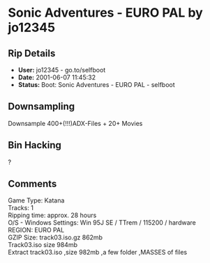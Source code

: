 # Sonic Adventures - EURO PAL by jo12345

## Rip Details

- **User:** jo12345 - go.to/selfboot
- **Date:** 2001-06-07 11:45:32
- **Status:** Boot: Sonic Adventures - EURO PAL - selfboot

## Downsampling

Downsample 400+(!!!)ADX-Files + 20+ Movies

## Bin Hacking

?

## Comments

Game Type: Katana<br />Tracks: 1<br />Ripping time: approx. 28 hours<br />O/S - Windows Settings: Win 95J SE / TTrem / 115200 / hardware<br />REGION: EURO PAL<br />GZIP Size: track03.iso.gz 862mb<br />Track03.iso size 984mb<br />Extract track03.iso ,size 982mb ,a few folder ,MASSES of files<br /><br />

